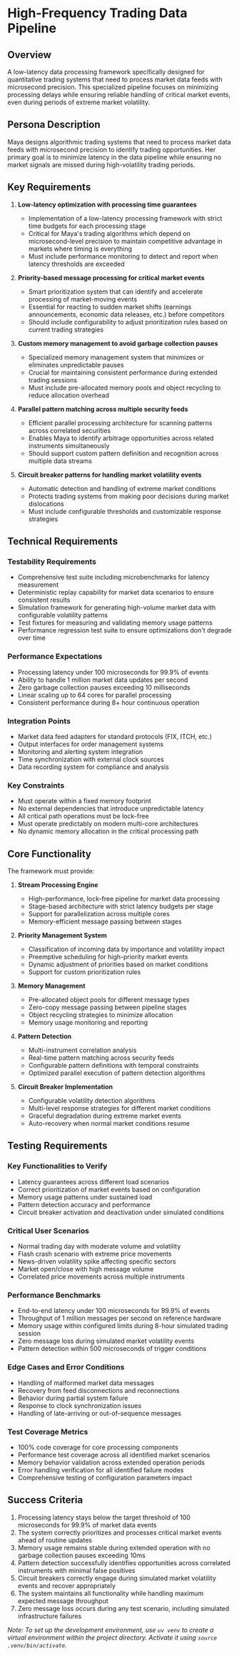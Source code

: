 # High-Frequency Trading Data Pipeline

## Overview
A low-latency data processing framework specifically designed for quantitative trading systems that need to process market data feeds with microsecond precision. This specialized pipeline focuses on minimizing processing delays while ensuring reliable handling of critical market events, even during periods of extreme market volatility.

## Persona Description
Maya designs algorithmic trading systems that need to process market data feeds with microsecond precision to identify trading opportunities. Her primary goal is to minimize latency in the data pipeline while ensuring no market signals are missed during high-volatility trading periods.

## Key Requirements

1. **Low-latency optimization with processing time guarantees**
   - Implementation of a low-latency processing framework with strict time budgets for each processing stage
   - Critical for Maya's trading algorithms which depend on microsecond-level precision to maintain competitive advantage in markets where timing is everything
   - Must include performance monitoring to detect and report when latency thresholds are exceeded

2. **Priority-based message processing for critical market events**
   - Smart prioritization system that can identify and accelerate processing of market-moving events
   - Essential for reacting to sudden market shifts (earnings announcements, economic data releases, etc.) before competitors
   - Should include configurability to adjust prioritization rules based on current trading strategies

3. **Custom memory management to avoid garbage collection pauses**
   - Specialized memory management system that minimizes or eliminates unpredictable pauses
   - Crucial for maintaining consistent performance during extended trading sessions
   - Must include pre-allocated memory pools and object recycling to reduce allocation overhead

4. **Parallel pattern matching across multiple security feeds**
   - Efficient parallel processing architecture for scanning patterns across correlated securities
   - Enables Maya to identify arbitrage opportunities across related instruments simultaneously
   - Should support custom pattern definition and recognition across multiple data streams

5. **Circuit breaker patterns for handling market volatility events**
   - Automatic detection and handling of extreme market conditions
   - Protects trading systems from making poor decisions during market dislocations
   - Must include configurable thresholds and customizable response strategies

## Technical Requirements

### Testability Requirements
- Comprehensive test suite including microbenchmarks for latency measurement
- Deterministic replay capability for market data scenarios to ensure consistent results
- Simulation framework for generating high-volume market data with configurable volatility patterns
- Test fixtures for measuring and validating memory usage patterns
- Performance regression test suite to ensure optimizations don't degrade over time

### Performance Expectations
- Processing latency under 100 microseconds for 99.9% of events
- Ability to handle 1 million market data updates per second
- Zero garbage collection pauses exceeding 10 milliseconds
- Linear scaling up to 64 cores for parallel processing
- Consistent performance during 8+ hour continuous operation

### Integration Points
- Market data feed adapters for standard protocols (FIX, ITCH, etc.)
- Output interfaces for order management systems
- Monitoring and alerting system integration
- Time synchronization with external clock sources
- Data recording system for compliance and analysis

### Key Constraints
- Must operate within a fixed memory footprint
- No external dependencies that introduce unpredictable latency
- All critical path operations must be lock-free
- Must operate predictably on modern multi-core architectures
- No dynamic memory allocation in the critical processing path

## Core Functionality

The framework must provide:

1. **Stream Processing Engine**
   - High-performance, lock-free pipeline for market data processing
   - Stage-based architecture with strict latency budgets per stage
   - Support for parallelization across multiple cores
   - Memory-efficient message passing between stages

2. **Priority Management System**
   - Classification of incoming data by importance and volatility impact
   - Preemptive scheduling for high-priority market events
   - Dynamic adjustment of priorities based on market conditions
   - Support for custom prioritization rules

3. **Memory Management**
   - Pre-allocated object pools for different message types
   - Zero-copy message passing between pipeline stages
   - Object recycling strategies to minimize allocation
   - Memory usage monitoring and reporting

4. **Pattern Detection**
   - Multi-instrument correlation analysis
   - Real-time pattern matching across security feeds
   - Configurable pattern definitions with temporal constraints
   - Optimized parallel execution of pattern detection algorithms

5. **Circuit Breaker Implementation**
   - Configurable volatility detection algorithms
   - Multi-level response strategies for different market conditions
   - Graceful degradation during extreme market events
   - Auto-recovery when normal market conditions resume

## Testing Requirements

### Key Functionalities to Verify
- Latency guarantees across different load scenarios
- Correct prioritization of market events based on configuration
- Memory usage patterns under sustained load
- Pattern detection accuracy and performance
- Circuit breaker activation and deactivation under simulated conditions

### Critical User Scenarios
- Normal trading day with moderate volume and volatility
- Flash crash scenario with extreme price movements
- News-driven volatility spike affecting specific sectors
- Market open/close with high message volume
- Correlated price movements across multiple instruments

### Performance Benchmarks
- End-to-end latency under 100 microseconds for 99.9% of events
- Throughput of 1 million messages per second on reference hardware
- Memory usage within configured limits during 8-hour simulated trading session
- Zero message loss during simulated market volatility events
- Pattern detection within 500 microseconds of trigger conditions

### Edge Cases and Error Conditions
- Handling of malformed market data messages
- Recovery from feed disconnections and reconnections
- Behavior during partial system failure
- Response to clock synchronization issues
- Handling of late-arriving or out-of-sequence messages

### Test Coverage Metrics
- 100% code coverage for core processing components
- Performance test coverage across all identified market scenarios
- Memory behavior validation across extended operation periods
- Error handling verification for all identified failure modes
- Comprehensive testing of configuration parameters impact

## Success Criteria
1. Processing latency stays below the target threshold of 100 microseconds for 99.9% of market data events
2. The system correctly prioritizes and processes critical market events ahead of routine updates
3. Memory usage remains stable during extended operation with no garbage collection pauses exceeding 10ms
4. Pattern detection successfully identifies opportunities across correlated instruments with minimal false positives
5. Circuit breakers correctly engage during simulated market volatility events and recover appropriately
6. The system maintains all functionality while handling maximum expected message throughput
7. Zero message loss occurs during any test scenario, including simulated infrastructure failures

_Note: To set up the development environment, use `uv venv` to create a virtual environment within the project directory. Activate it using `source .venv/bin/activate`._